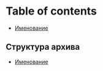 # Table of contents

* [Именование](README.md)

## Структура архива <a href="#archive-structure" id="archive-structure"></a>

* [Именование](archive-structure/naming.md)
